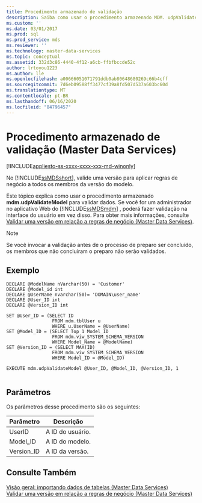 ```yaml
---
title: Procedimento armazenado de validação
description: Saiba como usar o procedimento armazenado MDM. udpValidateModel para aplicar regras de negócio a todos os membros na versão do modelo no Master Data Services.
ms.custom: ''
ms.date: 03/01/2017
ms.prod: sql
ms.prod_service: mds
ms.reviewer: ''
ms.technology: master-data-services
ms.topic: conceptual
ms.assetid: 332d3c86-4440-4f12-a6cb-ffbfbccde52c
author: lrtoyou1223
ms.author: lle
ms.openlocfilehash: a00666051071791ddb0ab80648680269c66b4cff
ms.sourcegitcommit: 7d6eb09588ff3477cf39a8fd507d537a603bc60d
ms.translationtype: MT
ms.contentlocale: pt-BR
ms.lasthandoff: 06/16/2020
ms.locfileid: "84796457"
---
```

# <a name="validation-stored-procedure-master-data-services"></a>Procedimento armazenado de validação (Master Data Services)

[!INCLUDE[appliesto-ss-xxxx-xxxx-xxx-md-winonly](../includes/appliesto-ss-xxxx-xxxx-xxx-md-winonly.md)]

  No [!INCLUDE[ssMDSshort](../includes/ssmdsshort-md.md)], valide uma versão para aplicar regras de negócio a todos os membros da versão do modelo.  
  
 Este tópico explica como usar o procedimento armazenado **mdm.udpValidateModel** para validar dados. Se você for um administrador no aplicativo Web do [!INCLUDE[ssMDSmdm](../includes/ssmdsmdm-md.md)] , poderá fazer validação na interface do usuário em vez disso. Para obter mais informações, consulte [Validar uma versão em relação a regras de negócio &#40;Master Data Services&#41;](../master-data-services/validate-a-version-against-business-rules-master-data-services.md).  
  
> [!NOTE]  
>  Se você invocar a validação antes de o processo de preparo ser concluído, os membros que não concluíram o preparo não serão validados.  
  
## <a name="example"></a>Exemplo  
  
```  
DECLARE @ModelName nVarchar(50) = 'Customer'   
DECLARE @Model_id int   
DECLARE @UserName nvarchar(50)= 'DOMAIN\user_name'   
DECLARE @User_ID int   
DECLARE @Version_ID int   
  
SET @User_ID = (SELECT ID    
                 FROM mdm.tblUser u   
                 WHERE u.UserName = @UserName)   
SET @Model_ID = (SELECT Top 1 Model_ID   
                 FROM mdm.viw_SYSTEM_SCHEMA_VERSION   
                 WHERE Model_Name = @ModelName)   
SET @Version_ID = (SELECT MAX(ID)   
                 FROM mdm.viw_SYSTEM_SCHEMA_VERSION   
                 WHERE Model_ID = @Model_ID)  
  
EXECUTE mdm.udpValidateModel @User_ID, @Model_ID, @Version_ID, 1  
  
```  
  
## <a name="parameters"></a>Parâmetros  
 Os parâmetros desse procedimento são os seguintes:  
  
|Parâmetro|Descrição|  
|---------------|-----------------|  
|UserID|A ID do usuário.|  
|Model_ID|A ID do modelo.|  
|Version_ID|A ID da versão.|  
  
## <a name="see-also"></a>Consulte Também  
 [Visão geral: importando dados de tabelas &#40;Master Data Services&#41;](../master-data-services/overview-importing-data-from-tables-master-data-services.md)   
 [Validar uma versão em relação a regras de negócio &#40;Master Data Services&#41;](../master-data-services/validate-a-version-against-business-rules-master-data-services.md)  
  
  
